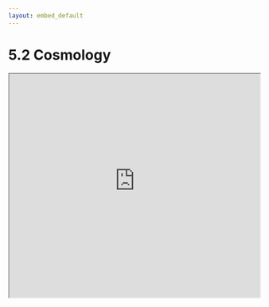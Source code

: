 ```yaml
---
layout: embed_default
---
```


# 5.2 Cosmology

<iframe
  src="https://teaghan-ai-tutors-main-vrzzqg.streamlit.app?embed=true"
  style="height: 450px; width: 100%;"
></iframe>
